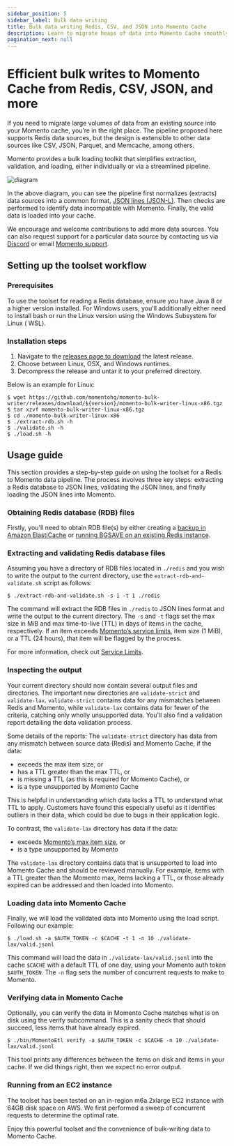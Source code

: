 ```yaml
---
sidebar_position: 5
sidebar_label: Bulk data writing
title: Bulk data writing Redis, CSV, and JSON into Momento Cache
description: Learn to migrate heaps of data into Momento Cache smoothly.
pagination_next: null
---
```


# Efficient bulk writes to Momento Cache from Redis, CSV, JSON, and more

If you need to migrate large volumes of data from an existing source into your Momento cache, you’re in the right place.
The pipeline proposed here supports Redis data sources, but the design is extensible to other data sources like CSV,
JSON, Parquet, and Memcache, among others.

Momento provides a bulk loading toolkit that simplifies extraction, validation, and loading, either individually or via
a streamlined pipeline.

![diagram](/img/bulk-writing-diagram.svg)

In the above diagram, you can see the pipeline first normalizes (extracts) data sources into a common
format, [JSON lines (JSON-L)](https://jsonlines.org/). Then checks are performed to identify data incompatible with
Momento. Finally, the valid data is loaded into your cache.

We encourage and welcome contributions to add more data sources. You can also request support for a particular data
source by contacting us via [Discord](https://discord.com/invite/3HkAKjUZGq) or
email [Momento support](mailto:support@momentohq.com).

## Setting up the toolset workflow

### Prerequisites

To use the toolset for reading a Redis database, ensure you have Java 8 or a higher version installed. For Windows
users, you'll additionally either need to install bash or run the Linux version using the Windows Subsystem for Linux (
WSL).

### Installation steps

1. Navigate to the [releases page to download](https://github.com/momentohq/momento-bulk-writer/releases) the latest
   release.
2. Choose between Linux, OSX, and Windows runtimes.
3. Decompress the release and untar it to your preferred directory.

Below is an example for Linux:

```cli
$ wget https://github.com/momentohq/momento-bulk-writer/releases/download/${version}/momento-bulk-writer-linux-x86.tgz
$ tar xzvf momento-bulk-writer-linux-x86.tgz
$ cd ./momento-bulk-writer-linux-x86
$ ./extract-rdb.sh -h
$ ./validate.sh -h
$ ./load.sh -h
```

## Usage guide

This section provides a step-by-step guide on using the toolset for a Redis to Momento data pipeline. The process
involves three key steps: extracting a Redis database to JSON lines, validating the JSON lines, and finally loading the
JSON lines into Momento.

### Obtaining Redis database (RDB) files

Firstly, you'll need to obtain RDB file(s) by either creating
a [backup in Amazon ElastiCache](https://docs.aws.amazon.com/AmazonElastiCache/latest/red-ug/backups-manual.html)
or [running BGSAVE on an existing Redis instance](https://redis.io/commands/bgsave/).

### Extracting and validating Redis database files

Assuming you have a directory of RDB files located in `./redis` and you wish to write the output to the current
directory, use the `extract-rdb-and-validate.sh` script as follows:

```cli
$ ./extract-rdb-and-validate.sh -s 1 -t 1 ./redis
```

The command will extract the RDB files in `./redis` to JSON lines format and write the output to the current directory.
The `-s` and `-t` flags set the max size in MiB and max time-to-live (TTL) in days of items in the cache, respectively.
If an item exceeds [Momento’s service limits](/manage/limits), item size (1 MiB), or a TTL (24 hours), that item will be
flagged by the process.

For more information, check out [Service Limits](/manage/limits).

### Inspecting the output

Your current directory should now contain several output files and directories. The important new directories
are `validate-strict` and `validate-lax`. `validate-strict` contains data for any mismatches between Redis and Momento,
while `validate-lax` contains data for fewer of the criteria, catching only wholly unsupported data. You'll also find a
validation report detailing the data validation process.

Some details of the reports:
The `validate-strict` directory has data from any mismatch between source data (Redis) and Momento Cache, if the data:

- exceeds the max item size, or
- has a TTL greater than the max TTL, or
- is missing a TTL (as this is required for Momento Cache), or
- is a type unsupported by Momento Cache

This is helpful in understanding which data lacks a TTL to understand what TTL to apply. Customers have found this
especially useful as it identifies outliers in their data, which could be due to bugs in their application logic.

To contrast, the `validate-lax` directory has data if the data:

- exceeds [Momento’s max item size](/manage/limits), or
- is a type unsupported by Momento

The `validate-lax` directory contains data that is unsupported to load into Momento Cache and should be reviewed
manually. For example, items with a TTL greater than the Momento max, items lacking a TTL, or those already expired can
be addressed and then loaded into Momento.

### Loading data into Momento Cache

Finally, we will load the validated data into Momento using the load script. Following our example:

```cli
$ ./load.sh -a $AUTH_TOKEN -c $CACHE -t 1 -n 10 ./validate-lax/valid.jsonl
```

This command will load the data in `./validate-lax/valid.jsonl` into the cache `$CACHE` with a default TTL of one day,
using your Momento auth token `$AUTH_TOKEN`. The `-n` flag sets the number of concurrent requests to make to Momento.

### Verifying data in Momento Cache

Optionally, you can verify the data in Momento Cache matches what is on disk using the verify subcommand. This is a
sanity check that should succeed, less items that have already expired.

```cli
$ ./bin/MomentoEtl verify -a $AUTH_TOKEN -c $CACHE -n 10 ./validate-lax/valid.jsonl
```

This tool prints any differences between the items on disk and items in your cache. If we did things right, then we
expect no error output.

### Running from an EC2 instance

The toolset has been tested on an in-region m6a.2xlarge EC2 instance with 64GB disk space on AWS. We first performed a
sweep of concurrent requests to determine the optimal rate.

Enjoy this powerful toolset and the convenience of bulk-writing data to Momento Cache.
